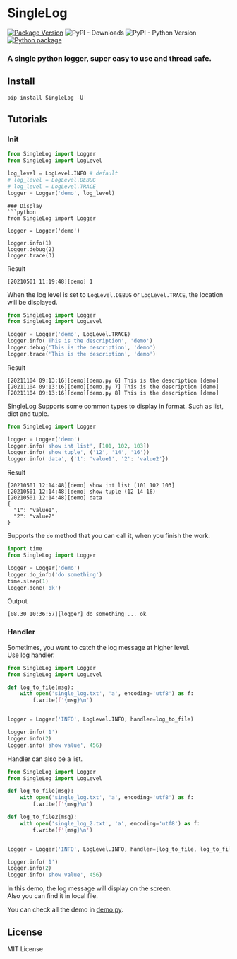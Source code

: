 # SingleLog
[![Package Version](https://img.shields.io/pypi/v/SingleLog.svg)](https://pypi.python.org/pypi/SingleLog)
![PyPI - Downloads](https://img.shields.io/pypi/dm/SingleLog)
![PyPI - Python Version](https://img.shields.io/pypi/pyversions/SingleLog)
[![Python package](https://github.com/PttCodingMan/SingleLog/actions/workflows/python-package.yml/badge.svg)](https://github.com/PttCodingMan/SingleLog/actions/workflows/python-package.yml)

### A single python logger, super easy to use and thread safe.

## Install
```
pip install SingleLog -U
```

## Tutorials
### Init
```python
from SingleLog import Logger
from SingleLog import LogLevel

log_level = LogLevel.INFO # default
# log_level = LogLevel.DEBUG
# log_level = LogLevel.TRACE
logger = Logger('demo', log_level)
```
```
### Display
```python
from SingleLog import Logger

logger = Logger('demo')

logger.info(1)
logger.debug(2)
logger.trace(3)
```
Result
```Batchfile
[20210501 11:19:48][demo] 1
```

When the log level is set to ```LogLevel.DEBUG``` or ```LogLevel.TRACE```, the location will be displayed.

```python
from SingleLog import Logger
from SingleLog import LogLevel

logger = Logger('demo', LogLevel.TRACE)
logger.info('This is the description', 'demo')
logger.debug('This is the description', 'demo')
logger.trace('This is the description', 'demo')
```
Result
```Batchfile
[20211104 09:13:16][demo][demo.py 6] This is the description [demo]
[20211104 09:13:16][demo][demo.py 7] This is the description [demo]
[20211104 09:13:16][demo][demo.py 8] This is the description [demo]
```

SingleLog Supports some common types to display in format. Such as list, dict and tuple.
```python
from SingleLog import Logger

logger = Logger('demo')
logger.info('show int list', [101, 102, 103])
logger.info('show tuple', ('12', '14', '16'))
logger.info('data', {'1': 'value1', '2': 'value2'})
```
Result
```Batchfile
[20210501 12:14:48][demo] show int list [101 102 103]
[20210501 12:14:48][demo] show tuple (12 14 16)
[20210501 12:14:48][demo] data 
{
  "1": "value1",
  "2": "value2"
}

```

Supports the `do` method that you can call it, when you finish the work.

```python
import time
from SingleLog import Logger

logger = Logger('demo')
logger.do_info('do something')
time.sleep(1)
logger.done('ok')
```

Output
```Batchfile
[08.30 10:36:57][logger] do something ... ok
```

### Handler
Sometimes, you want to catch the log message at higher level.  
Use log handler.
```python
from SingleLog import Logger
from SingleLog import LogLevel

def log_to_file(msg):
    with open('single_log.txt', 'a', encoding='utf8') as f:
        f.write(f'{msg}\n')


logger = Logger('INFO', LogLevel.INFO, handler=log_to_file)

logger.info('1')
logger.info(2)
logger.info('show value', 456)
```
Handler can also be a list.
```python
from SingleLog import Logger
from SingleLog import LogLevel

def log_to_file(msg):
    with open('single_log.txt', 'a', encoding='utf8') as f:
        f.write(f'{msg}\n')

def log_to_file2(msg):
    with open('single_log_2.txt', 'a', encoding='utf8') as f:
        f.write(f'{msg}\n')


logger = Logger('INFO', LogLevel.INFO, handler=[log_to_file, log_to_file2])

logger.info('1')
logger.info(2)
logger.info('show value', 456)
```
In this demo, the log message will display on the screen.  
Also you can find it in local file.

You can check all the demo in [demo.py](https://github.com/PttCodingMan/SingleLog/blob/master/demo.py).

## License
MIT License